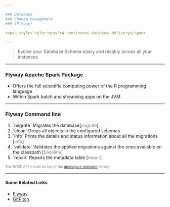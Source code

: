 ```yaml
---

### Database
### Change Management
### (Flyway)

<span style="color:gray">A continuous database delivery</span>

---
```


> Evolve your Database Schema easily and
> reliably across all your instances

---

### Flyway Apache Spark Package

  - Offers the full scientific computing power of the R programming language
  - Within Spark batch and streaming apps on the JVM

---

### Flyway Command line

<ol>
<li class="fragment" data-fragment-index="1">`migrate` Migrates the database[<span style="color:gray">migrate</span>]</li>
<li class="fragment" data-fragment-index="2">`clean` Drops all objects in the configured schemas</li>
<li class="fragment" data-fragment-index="3">`info` Prints the details and status information about all the migrations [<span style="color:gray">info</span>]</li>
<li class="fragment" data-fragment-index="4">`validate` Validates the applied migrations against the ones available on the classpath [<span style="color:gray">baseline</span>]</li>
<li class="fragment" data-fragment-index="5">`repair` Repairs the metadata table [<span style="color:gray">repair</span>]</li>
</ol>

<span class="fragment" data-fragment-index="6" style="font-size: 0.8em; color:gray">The ROSE API is built on top of the <a target="_blank" href="https://github.com/onetapbeyond/opencpu-r-executor">opencpu-r-executor</a> library.</span>

---

#### Some Related Links

- [Flyway](https://flywaydb.org)
- [GitPitch](https://gitpitch.com)
